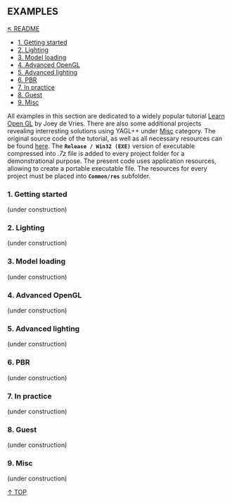 ## EXAMPLES
[&nwarr; README](../README.md)<br>
- [1. Getting started](EXAMPLES.md#1-getting-started)
- [2. Lighting](EXAMPLES.md#2-lighting)
- [3. Model loading](EXAMPLES.md#3-model-loading)
- [4. Advanced OpenGL](EXAMPLES.md#4-advanced-opengl)
- [5. Advanced lighting](EXAMPLES.md#5-advanced-lighting)
- [6. PBR](EXAMPLES.md#6-pbr)
- [7. In practice](EXAMPLES.md#7-in-practice)
- [8. Guest](EXAMPLES.md#8-guest)
- [9. Misc](EXAMPLES.md#9-misc)

All examples in this section are dedicated to a widely popular tutorial [Learn Open GL](https://learnopengl.com/) by Joey de Vries. There are also some additional projects revealing interresting solutions using YAGL++ under [Misc](EXAMPLES.md#9-misc) category. The original source code of the tutorial, as well as all necessary resources can be found [here](https://github.com/JoeyDeVries/LearnOpenGL). The **`Release / Win32 (EXE)`** version of executable compressed into _.7z_ file is added to every project folder for a demonstrational purpose. The present code uses application resources, allowing to create a portable executable file. The resources for every project must be placed into **`Common/res`** subfolder.

### 1. Getting started
(under construction)

### 2. Lighting
(under construction)

### 3. Model loading
(under construction)

### 4. Advanced OpenGL
(under construction)

### 5. Advanced lighting
(under construction)

### 6. PBR
(under construction)

### 7. In practice
(under construction)

### 8. Guest
(under construction)

### 9. Misc
(under construction)

[&uarr; TOP](EXAMPLES.md#examples)
